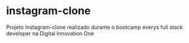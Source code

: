 # instagram-clone

Projeto Instagram-clone realizado durante o bootcamp everys full stack developer na Digital Innovation One
